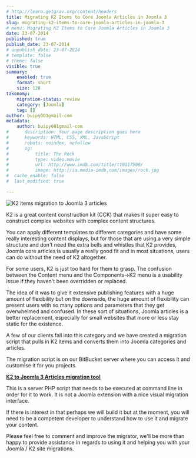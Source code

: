 ```yaml
---
# http://learn.getgrav.org/content/headers
title: Migrating K2 Items to Core Joomla Articles in Joomla 3
slug: migrating-k2-items-to-core-joomla-articles-in-joomla-3
# menu: Migrating K2 Items to Core Joomla Articles in Joomla 3
date: 23-07-2014
published: true
publish_date: 23-07-2014
# unpublish_date: 23-07-2014
# template: false
# theme: false
visible: true
summary:
    enabled: true
    format: short
    size: 128
taxonomy:
    migration-status: review
    category: [Joomla]
    tag: []
author: buipy001gmail-com
metadata:
    author: buipy001gmail-com
#      description: Your page description goes here
#      keywords: HTML, CSS, XML, JavaScript
#      robots: noindex, nofollow
#      og:
#          title: The Rock
#          type: video.movie
#          url: http://www.imdb.com/title/tt0117500/
#          image: http://ia.media-imdb.com/images/rock.jpg
#  cache_enable: false
#  last_modified: true

---
```


![K2 items migration to Joomla 3 articles](/images/2014/07/k2-items-to-joomla-3-articles.jpg)

K2 is a great content construction kit (CCK) that makes it super easy to construct complex websites with complex content structures.

You can apply different templates to different categories and have some really interesting content displays, but for those that are using a very simple structure and don't need the extra bells and whistles that K2 provides, Joomla core articles is usually a really good fit and in most situations, users can do without the need of K2 altogether.

For some users, K2 is just too hard for them to grasp. The confusion between the Content menu and the Components->K2 menu is a usability issue if they haven't been overridden or replaced.

The idea of it was to give it extensive publishing features with a huge amount of flexibility but on the downside, the huge amount of flexibility can present users with so many options and parameters that they get overwhelmed and confused. In these sort of situations, Joomla articles is a better replacement, especially for small websites that more or less stay static for the existence.

A few of our clients fall into this category and we have created a migration script that pulls in K2 items and converts them into Joomla categories and articles.

The migration script is on our BitBucket server where you can access it and customise it for you projects.

[**K2 to Joomla 3 Articles migration tool**](https://bitbucket.org/pbwebdev/k2-joomla3-migrator/src/fe2767768862e9ab4a2285d0308d41290ad3ab07/?at=master)

This is a server PHP script that needs to be executed at command line in order for it to work. It is not a Joomla extension with a nice visual migration interface.

If there is interest in that perhaps we will build it but at the moment, you will need to be a competent developer to understand how to use it and migrate your content.

Please feel free to comment and improve the migrator, we'll be more than happy to provide assistance in regards to using it and helping you with your Joomla / K2 site migrations.

 

 